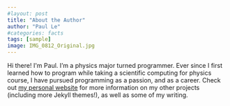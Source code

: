 ```yaml
---
#layout: post
title: "About the Author"
author: "Paul Le"
#categories: facts
tags: [sample]
image: IMG_0812_Original.jpg
---
```


Hi there! I'm Paul. I’m a physics major turned programmer. Ever since I first learned how to program while taking a scientific computing for physics course, I have pursued programming as a passion, and as a career. Check out [my personal website](https://www.lenpaul.com/) for more information on my other projects (including more Jekyll themes!), as well as some of my writing.

